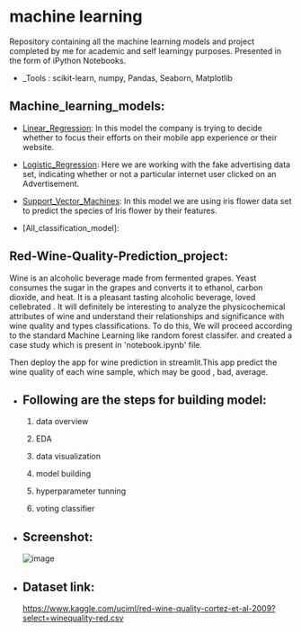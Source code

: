 # machine learning
Repository containing all the machine learning models and project completed by me for academic and self learningy purposes. Presented in the form of iPython Notebooks.
- _Tools : scikit-learn, numpy, Pandas, Seaborn, Matplotlib

## Machine_learning_models:
-  [Linear_Regression](https://github.com/karishma2361998/machine-learning/blob/1e98c14917ce8db5f9bbe4211080229b35fe8b5b/machine%20learning%20models/Linear_Regression.ipynb): In this model the company is trying to decide whether to focus their efforts on their mobile app experience or their website.

-  [Logistic_Regression](https://github.com/karishma2361998/machine-learning/blob/1e98c14917ce8db5f9bbe4211080229b35fe8b5b/machine%20learning%20models/Logistic_Regression.ipynb): Here we are working with the fake advertising data set, indicating whether or not a particular internet user clicked on an Advertisement.

-  [Support_Vector_Machines](https://github.com/karishma2361998/machine-learning/blob/1e98c14917ce8db5f9bbe4211080229b35fe8b5b/machine%20learning%20models/Support%20Vector%20Machines.ipynb): In this model we are using iris flower data set to predict the species of Iris flower by their features.

-  [All_classification_model]:

## Red-Wine-Quality-Prediction_project:
Wine is an alcoholic beverage made from fermented grapes. Yeast consumes the sugar in the grapes and converts it to ethanol, carbon dioxide, and heat. It is a pleasant tasting alcoholic beverage, loved cellebrated . It will definitely be interesting to analyze the physicochemical attributes of wine and understand their relationships and significance with wine quality and types classifications. To do this, We will proceed according to the standard Machine Learning  like random forest classifer. and created a case study which is present in 'notebook.ipynb' file.

Then deploy the app for wine prediction in streamlit.This app predict the wine quality of each wine sample, which may be good , bad, average.

- ## Following are the steps for building model:
  1. data overview

  2. EDA

  3. data visualization

  4. model building

  5. hyperparameter tunning

  6. voting classifier
- ## Screenshot:
  ![image](https://user-images.githubusercontent.com/52526821/127506973-e5936b4b-0c54-4b8e-b426-37b36ff77963.png)


- ## Dataset link:
  https://www.kaggle.com/uciml/red-wine-quality-cortez-et-al-2009?select=winequality-red.csv
